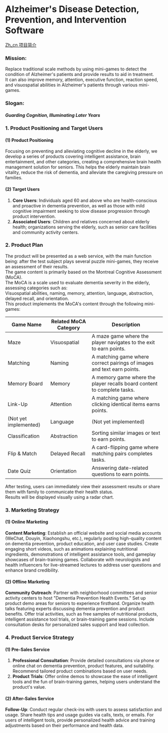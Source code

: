 # Alzheimer's Disease Detection, Prevention, and Intervention Software

[Zh_cn 项目简介](项目简介.md) 

### Mission:
Replace traditional scale methods by using mini-games to detect the condition of Alzheimer's patients and provide results to aid in treatment.  
It can also improve memory, attention, executive function, reaction speed, and visuospatial abilities in Alzheimer's patients through various mini-games.  

### Slogan:
##### Guarding Cognition, Illuminating Later Years  

### 1. Product Positioning and Target Users  
#### (1) Product Positioning  
Focusing on preventing and alleviating cognitive decline in the elderly, we develop a series of products covering intelligent assistance, brain entertainment, and other categories, creating a comprehensive brain health management solution for seniors. This helps the elderly maintain brain vitality, reduce the risk of dementia, and alleviate the caregiving pressure on families.  

#### (2) Target Users  
1. **Core Users**: Individuals aged 60 and above who are health-conscious and proactive in dementia prevention, as well as those with mild cognitive impairment seeking to slow disease progression through product intervention.  
2. **Associated Users**: Children and relatives concerned about elderly health; organizations serving the elderly, such as senior care facilities and community activity centers.  

### 2. Product Plan  
The product will be presented as a web service, with the main function being: after the test subject plays several puzzle mini-games, they receive an assessment of their results.  
The game content is primarily based on the Montreal Cognitive Assessment (MoCA).  
The MoCA is a scale used to evaluate dementia severity in the elderly, assessing categories such as:  
Visuospatial abilities, naming, memory, attention, language, abstraction, delayed recall, and orientation.  
This product implements the MoCA's content through the following mini-games:  

| Game Name       | Related MoCA Category | Description                                                                 |
|----------------|----------------------|-----------------------------------------------------------------------------|
| Maze           | Visuospatial         | A maze game where the player navigates to the exit to earn points.          |
| Matching       | Naming               | A matching game where correct pairings of images and text earn points.      |
| Memory Board   | Memory               | A memory game where the player recalls board content to complete tasks.     |
| Link-Up        | Attention            | A matching game where clicking identical items earns points.                |
| (Not yet implemented) | Language         | (Not yet implemented)                                                       |
| Classification | Abstraction          | Sorting similar images or text to earn points.                              |
| Flip & Match   | Delayed Recall       | A card-flipping game where matching pairs completes tasks.                  |
| Date Quiz      | Orientation          | Answering date-related questions to earn points.                            |

After testing, users can immediately view their assessment results or share them with family to communicate their health status.  
Results will be displayed visually using a radar chart.  

### 3. Marketing Strategy  
#### (1) Online Marketing  
**Content Marketing**: Establish an official website and social media accounts (WeChat, Douyin, Xiaohongshu, etc.), regularly posting high-quality content on dementia prevention, product education, and user case studies. Create engaging short videos, such as animations explaining nutritional ingredients, demonstrations of intelligent assistance tools, and gameplay showcases of brain-training games. Collaborate with neurologists and health influencers for live-streamed lectures to address user questions and enhance brand credibility.  

#### (2) Offline Marketing  
**Community Outreach**: Partner with neighborhood committees and senior activity centers to host "Dementia Prevention Health Events." Set up product demo areas for seniors to experience firsthand. Organize health talks featuring experts discussing dementia prevention and product benefits. Offer trial activities, such as free samples of nutritional products, intelligent assistance tool trials, or brain-training game sessions. Include consultation desks for personalized sales support and lead collection.  

### 4. Product Service Strategy  
#### (1) Pre-Sales Service  
1. **Professional Consultation**: Provide detailed consultations via phone or online chat on dementia prevention, product features, and suitability. Recommend tailored product combinations based on user needs.  
2. **Product Trials**: Offer online demos to showcase the ease of intelligent tools and the fun of brain-training games, helping users understand the product's value.  

#### (2) After-Sales Service  
**Follow-Up**: Conduct regular check-ins with users to assess satisfaction and usage. Share health tips and usage guides via calls, texts, or emails. For users of intelligent tools, provide personalized health advice and training adjustments based on their performance and health data.  